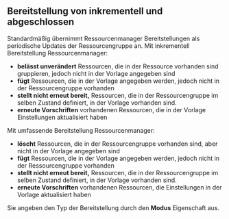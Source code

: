 ## <a name="incremental-and-complete-deployments"></a>Bereitstellung von inkrementell und abgeschlossen

Standardmäßig übernimmt Ressourcenmanager Bereitstellungen als periodische Updates der Ressourcengruppe an. Mit inkrementell Bereitstellung Ressourcenmanager:

- **belässt unverändert** Ressourcen, die in der Ressource vorhanden sind gruppieren, jedoch nicht in der Vorlage angegeben sind
- **fügt** Ressourcen, die in der Vorlage angegeben werden, jedoch nicht in der Ressourcengruppe vorhanden 
- **stellt nicht erneut bereit,** Ressourcen, die in der Ressourcengruppe im selben Zustand definiert, in der Vorlage vorhanden sind.
- **erneute Vorschriften** vorhandenen Ressourcen, die in der Vorlage Einstellungen aktualisiert haben

Mit umfassende Bereitstellung Ressourcenmanager:

- **löscht** Ressourcen, die in der Ressourcengruppe vorhanden sind, aber nicht in der Vorlage angegeben sind
- **fügt** Ressourcen, die in der Vorlage angegeben werden, jedoch nicht in der Ressourcengruppe vorhanden 
- **stellt nicht erneut bereit,** Ressourcen, die in der Ressourcengruppe im selben Zustand definiert, in der Vorlage vorhanden sind.
- **erneute Vorschriften** vorhandenen Ressourcen, die Einstellungen in der Vorlage aktualisiert haben
 
Sie angeben den Typ der Bereitstellung durch den **Modus** Eigenschaft aus.
